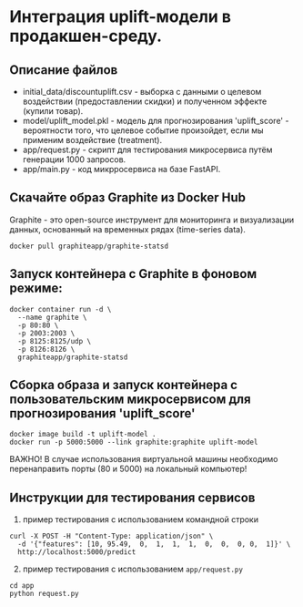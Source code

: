 # Интеграция uplift-модели в продакшен-среду.

## Описание файлов
- initial_data/discountuplift.csv - выборка с данными о целевом воздействии (предоставлении скидки) и полученном эффекте (купили товар). 
- model/uplift_model.pkl - модель для прогнозирования 'uplift_score' - вероятности того, что целевое событие произойдет, если мы применим воздействие (treatment).
- app/request.py - скрипт для тестирования микросервиса путём генерации 1000 запросов. 
- app/main.py - код микрросервиса на базе FastAPI.


## Скачайте образ Graphite из Docker Hub
Graphite - это open-source инструмент для мониторинга и визуализации данных, основанный на временных рядах (time-series data).

```
docker pull graphiteapp/graphite-statsd
```

## Запуск контейнера с Graphite в фоновом режиме:
```
docker container run -d \
  --name graphite \
  -p 80:80 \
  -p 2003:2003 \
  -p 8125:8125/udp \
  -p 8126:8126 \
  graphiteapp/graphite-statsd
```

## Сборка образа и запуск контейнера с пользовательским микросервисом для прогнозирования 'uplift_score'

```
docker image build -t uplift-model .
docker run -p 5000:5000 --link graphite:graphite uplift-model 
```

ВАЖНО! В случае использования виртуальной машины необходимо перенаправить порты (80 и 5000) на локальный компьютер!

## Инструкции для тестирования сервисов

1) пример тестирования с использованием командной строки
```
curl -X POST -H "Content-Type: application/json" \
  -d '{"features": [10, 95.49,  0,  1,  1,  1,  0,  0,  0, 0,  1]}' \
  http://localhost:5000/predict
```

2) пример тестирования с использованием `app/request.py`
```
cd app
python request.py
```